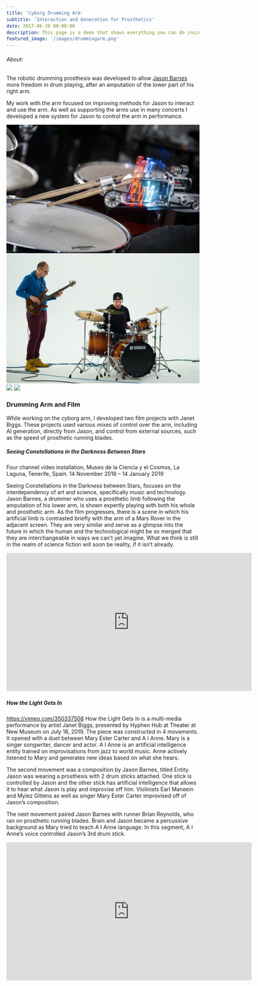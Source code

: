 ```yaml
---
title: 'Cyborg Drumming Arm'
subtitle: 'Interaction and Generation for Prosthetics'
date: 2017-06-30 00:00:00
description: This page is a demo that shows everything you can do inside portfolio and blog posts.
featured_image: '/images/drummingarm.png'
---
```

###### About:
The robotic drumming prosthesis was developed to allow [Jason Barnes](https://drummagazine.com/meet-jason-barnes-the-worlds-first-cyborg-drummer/) more freedom in drum playing, after an amputation of the lower part of his right arm.

My work with the arm focused on improving methods for Jason to interact and use the arm. As well as supporting the arms use in many concerts I developed a new system for Jason to control the arm in performance.

<div class="gallery" data-columns="4">
	<img src="/images/drummingarm.png">
	<img src="/images/jason.jpeg">
  	<img src="/images/jason3.JPG">
 	<img src="/images/jason4.JPG">
</div>

### Drumming Arm and Film
While working on the cyborg arm, I developed two film projects with Janet Biggs. These projects used various mixes of control over the arm, including AI generation, directly from Jason, and control from external sources, such as the speed of prosthetic running blades.

##### Seeing Constellations in the Darkness Between Stars
Four channel video installation, Museo de la Ciencia y el Cosmos, La Laguna, Tenerife, Spain.
14 November 2018 – 14 January 2019

Seeing Constellations in the Darkness between Stars, focuses on the interdependency of art and science, specifically music and technology. Jason Barnes, a drummer who uses a prosthetic limb following the amputation of his lower arm, is shown expertly playing with both his whole and prosthetic arm. As the film progresses, there is a scene in which his artificial limb is contrasted briefly with the arm of a Mars Rover in the adjacent screen. They are very similar and serve as a glimpse into the future in which the human and the technological might be so merged that they are interchangeable in ways we can’t yet imagine. What we think is still in the realm of science fiction will soon be reality, if it isn’t already.

<iframe src="https://player.vimeo.com/video/306159652?title=0&byline=0" width="640" height="360" frameborder="0" allow="autoplay; fullscreen" allowfullscreen></iframe>

##### How the Light Gets In
https://vimeo.com/350337508
How the Light Gets In is a multi-media performance by artist Janet Biggs, presented by Hyphen Hub at Theater at New Museum on July 18, 2019.
The piece was constructed in 4 movements.
It opened with a duet between Mary Ester Carter and A I Anne. Mary is a singer songwriter, dancer and actor. A I Anne is an artificial intelligence entity trained on improvisations from jazz to world music. Anne actively listened to Mary and generates new ideas based on what she hears.

The second movement was a composition by Jason Barnes, titled Entity. Jason was wearing a prosthesis with 2 drum sticks attached. One stick is controlled by Jason and the other stick has artificial intelligence that allows it to hear what Jason is play and improvise off him.
Violinists Earl Maneein and Mylez Gittens as well as singer Mary Ester Carter improvised off of Jason’s composition.

The next movement paired Jason Barnes with runner Brian Reynolds, who ran on prosthetic running blades. Brain and Jason became a percussive background as Mary tried to teach A I Anne language.
In this segment, A I Anne’s voice controlled Jason’s 3rd drum stick.

<iframe src="https://player.vimeo.com/video/350337508?title=0&byline=0" width="640" height="360" frameborder="0" allow="autoplay; fullscreen" allowfullscreen></iframe>
